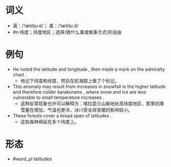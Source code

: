 # 词义
- 英：/ˈlætɪtjuːd/； 美：/ˈlætɪtuːd/
- #n 纬度；纬度地区；选择(做什么事或做事方式)的自由
# 例句
- He noted the latitude and longitude , then made a mark on the admiralty chart .
	- 他记下纬度和经度，然后在航海图上做了个标记。
- This anomaly may result from increases in snowfall in the higher latitude and therefore colder karakorams , where snow and ice are less vulnerable to small temperature increases .
	- 这种反常现象也许可以解释为：喀拉昆仑山脉地处高纬度地区，那里的降雪量在增加，气温也更冷，冰川受全球变暖的影响较小。
- These forests cover a broad span of latitudes .
	- 这些森林绵延在多个纬度上。
# 形态
- #word_pl latitudes
